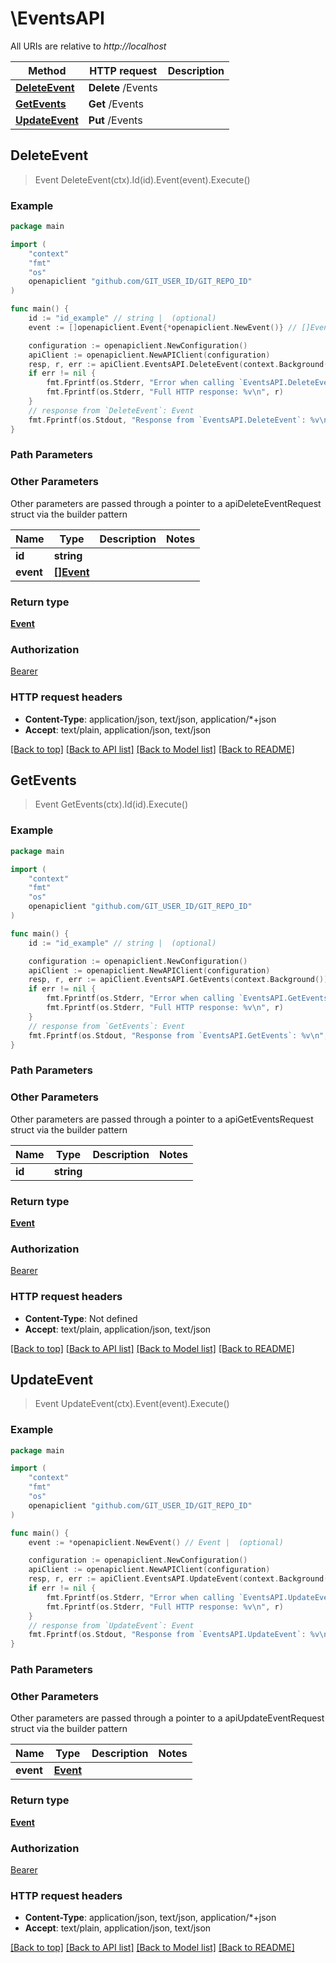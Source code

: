 # \EventsAPI

All URIs are relative to *http://localhost*

Method | HTTP request | Description
------------- | ------------- | -------------
[**DeleteEvent**](EventsAPI.md#DeleteEvent) | **Delete** /Events | 
[**GetEvents**](EventsAPI.md#GetEvents) | **Get** /Events | 
[**UpdateEvent**](EventsAPI.md#UpdateEvent) | **Put** /Events | 



## DeleteEvent

> Event DeleteEvent(ctx).Id(id).Event(event).Execute()



### Example

```go
package main

import (
	"context"
	"fmt"
	"os"
	openapiclient "github.com/GIT_USER_ID/GIT_REPO_ID"
)

func main() {
	id := "id_example" // string |  (optional)
	event := []openapiclient.Event{*openapiclient.NewEvent()} // []Event |  (optional)

	configuration := openapiclient.NewConfiguration()
	apiClient := openapiclient.NewAPIClient(configuration)
	resp, r, err := apiClient.EventsAPI.DeleteEvent(context.Background()).Id(id).Event(event).Execute()
	if err != nil {
		fmt.Fprintf(os.Stderr, "Error when calling `EventsAPI.DeleteEvent``: %v\n", err)
		fmt.Fprintf(os.Stderr, "Full HTTP response: %v\n", r)
	}
	// response from `DeleteEvent`: Event
	fmt.Fprintf(os.Stdout, "Response from `EventsAPI.DeleteEvent`: %v\n", resp)
}
```

### Path Parameters



### Other Parameters

Other parameters are passed through a pointer to a apiDeleteEventRequest struct via the builder pattern


Name | Type | Description  | Notes
------------- | ------------- | ------------- | -------------
 **id** | **string** |  | 
 **event** | [**[]Event**](Event.md) |  | 

### Return type

[**Event**](Event.md)

### Authorization

[Bearer](../README.md#Bearer)

### HTTP request headers

- **Content-Type**: application/json, text/json, application/*+json
- **Accept**: text/plain, application/json, text/json

[[Back to top]](#) [[Back to API list]](../README.md#documentation-for-api-endpoints)
[[Back to Model list]](../README.md#documentation-for-models)
[[Back to README]](../README.md)


## GetEvents

> Event GetEvents(ctx).Id(id).Execute()



### Example

```go
package main

import (
	"context"
	"fmt"
	"os"
	openapiclient "github.com/GIT_USER_ID/GIT_REPO_ID"
)

func main() {
	id := "id_example" // string |  (optional)

	configuration := openapiclient.NewConfiguration()
	apiClient := openapiclient.NewAPIClient(configuration)
	resp, r, err := apiClient.EventsAPI.GetEvents(context.Background()).Id(id).Execute()
	if err != nil {
		fmt.Fprintf(os.Stderr, "Error when calling `EventsAPI.GetEvents``: %v\n", err)
		fmt.Fprintf(os.Stderr, "Full HTTP response: %v\n", r)
	}
	// response from `GetEvents`: Event
	fmt.Fprintf(os.Stdout, "Response from `EventsAPI.GetEvents`: %v\n", resp)
}
```

### Path Parameters



### Other Parameters

Other parameters are passed through a pointer to a apiGetEventsRequest struct via the builder pattern


Name | Type | Description  | Notes
------------- | ------------- | ------------- | -------------
 **id** | **string** |  | 

### Return type

[**Event**](Event.md)

### Authorization

[Bearer](../README.md#Bearer)

### HTTP request headers

- **Content-Type**: Not defined
- **Accept**: text/plain, application/json, text/json

[[Back to top]](#) [[Back to API list]](../README.md#documentation-for-api-endpoints)
[[Back to Model list]](../README.md#documentation-for-models)
[[Back to README]](../README.md)


## UpdateEvent

> Event UpdateEvent(ctx).Event(event).Execute()



### Example

```go
package main

import (
	"context"
	"fmt"
	"os"
	openapiclient "github.com/GIT_USER_ID/GIT_REPO_ID"
)

func main() {
	event := *openapiclient.NewEvent() // Event |  (optional)

	configuration := openapiclient.NewConfiguration()
	apiClient := openapiclient.NewAPIClient(configuration)
	resp, r, err := apiClient.EventsAPI.UpdateEvent(context.Background()).Event(event).Execute()
	if err != nil {
		fmt.Fprintf(os.Stderr, "Error when calling `EventsAPI.UpdateEvent``: %v\n", err)
		fmt.Fprintf(os.Stderr, "Full HTTP response: %v\n", r)
	}
	// response from `UpdateEvent`: Event
	fmt.Fprintf(os.Stdout, "Response from `EventsAPI.UpdateEvent`: %v\n", resp)
}
```

### Path Parameters



### Other Parameters

Other parameters are passed through a pointer to a apiUpdateEventRequest struct via the builder pattern


Name | Type | Description  | Notes
------------- | ------------- | ------------- | -------------
 **event** | [**Event**](Event.md) |  | 

### Return type

[**Event**](Event.md)

### Authorization

[Bearer](../README.md#Bearer)

### HTTP request headers

- **Content-Type**: application/json, text/json, application/*+json
- **Accept**: text/plain, application/json, text/json

[[Back to top]](#) [[Back to API list]](../README.md#documentation-for-api-endpoints)
[[Back to Model list]](../README.md#documentation-for-models)
[[Back to README]](../README.md)


